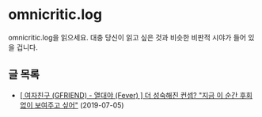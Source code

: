 # omnicritic.log

omnicritic.log을 읽으세요. 대충 당신이 읽고 싶은 것과 비슷한 비판적 시야가 들어 있을 겁니다.

## 글 목록

- [\[ 여자친구 (GFRIEND) - 열대야 (Fever) \] 더 성숙해진 컨셉? "지금 이 순간 후회 없이 보여주고 싶어"](article/2019-07-05.gfriend-fever) (2019-07-05)
